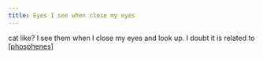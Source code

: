 ```yaml
---
title: Eyes I see when close my eyes
---
```


cat like? I see them when I close my eyes and look up. I doubt it is related to [[phosphenes]]


[//begin]: # "Autogenerated link references for markdown compatibility"
[phosphenes]: ./../uncategorized/stub "phosphenes"
[//end]: # "Autogenerated link references"
